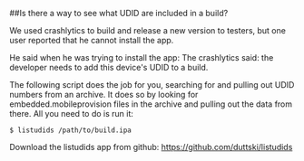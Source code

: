 ##Is there a way to see what UDID are included in a build?

We used crashlytics to build and release a new version to testers, but one user reported that he cannot install the app.

He said when he was trying to install the app:
The crashlytics said: the developer needs to add this device's UDID to a build.

The following script does the job for you, searching for and pulling out UDID numbers from an archive. It does so by looking for embedded.mobileprovision files in the archive and pulling out the data from there. All you need to do is run it:

	$ listudids /path/to/build.ipa

Download the listudids app from github:
https://github.com/duttski/listudids